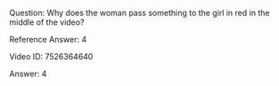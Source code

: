 Question: Why does the woman pass something to the girl in red in the middle of the video?

Reference Answer: 4

Video ID: 7526364640

Answer: 4

